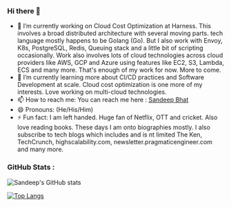 ### Hi there 👋

- 🔭 I’m currently working on Cloud Cost Optimization at Harness. This involves a broad distributed architecture with several moving parts. tech language mostly happens to be Golang (Go). But I also work with Envoy, K8s, PostgreSQL, Redis, Queuing stack and a little bit of scripting occasionally. Work also involves lots of cloud technologies across cloud providers like AWS, GCP and Azure using features like EC2, S3, Lambda, ECS and many more. That's enough of my work for now. More to come.
- 🌱 I’m currently learning more about CI/CD practices and Software Development at scale. Cloud cost optimization is one more of my interests. Love working on multi-cloud technologies. 
- 📫 How to reach me: You can reach me here : [Sandeep Bhat](https://www.linkedin.com/in/sandeephbhat/ "Sandeep's LinkedIn")
- 😄 Pronouns: (He/His/Him)
- ⚡ Fun fact: I am left handed. Huge fan of Netflix, OTT and cricket. Also love reading books. These days I am onto biographies mostly. I also subscribe to tech blogs which includes and is nt limited The Ken, TechCrunch, highscalability.com, newsletter.pragmaticengineer.com and many more.

### GitHub Stats : 

![Sandeep's GitHub stats](https://github-readme-stats.vercel.app/api?username=sandyydk&count_private=true&theme=onedark&show_icons=true)

[![Top Langs](https://github-readme-stats.vercel.app/api/top-langs/?username=sandyydk&text_color=daf7dc&bg_color=151515)](https://github.com/anuraghazra/github-readme-stats)
